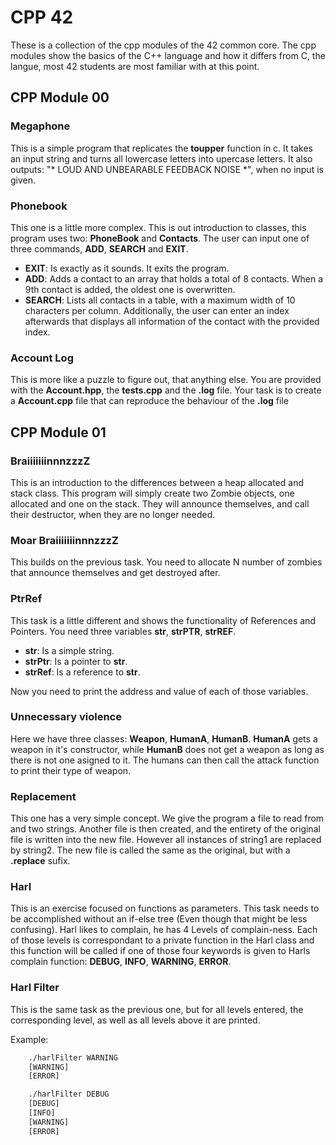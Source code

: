 #	CPP 42

These is a collection of the cpp modules of the 42 common core. The cpp modules show the basics of the C++ language and how it differs from C, the langue, most 42 students are most familiar with at this point.

##	CPP Module 00
###	Megaphone
This is a simple program that replicates the **toupper** function in c. It takes an input string and turns all lowercase letters into upercase letters. It also outputs: "* LOUD AND UNBEARABLE FEEDBACK NOISE *", when no input is given.

###	Phonebook
This one is a little more complex. This is out introduction to classes, this program uses two: **PhoneBook** and **Contacts**. The user can input one of three commands, **ADD**, **SEARCH** and **EXIT**.
-	**EXIT**:	Is exactly as it sounds. It exits the program.
-	**ADD**:	Adds a contact to an array that holds a total of 8 contacts. When a 9th contact is added, the oldest one is overwritten.
-	**SEARCH**:	Lists all contacts in a table, with a maximum width of 10 characters per column. Additionally, the user can enter an index afterwards that displays all information of the contact with the provided index.

###	Account Log
This is more like a puzzle to figure out, that anything else. You are provided with the **Account.hpp**, the **tests.cpp** and the **.log** file. Your task is to create a **Account.cpp** file that can reproduce the behaviour of the **.log** file

##	CPP Module 01
###	BraiiiiiiinnnzzzZ
This is an introduction to the differences between a heap allocated and stack class. This program will simply create two Zombie objects, one allocated and one on the stack. They will announce themselves, and call their destructor, when they are no longer needed.

###	Moar BraiiiiiiinnnzzzZ
This builds on the previous task. You need to allocate N number of zombies that announce themselves and get destroyed after.

###	PtrRef
This task is a little different and shows the functionality of References and Pointers. You need three variables **str**, **strPTR**, **strREF**.
-	**str**:	Is a simple string.
-	**strPtr**:	Is a pointer to **str**.
-	**strRef**:	Is a reference to **str**.

Now you need to print the address and value of each of those variables.

###	Unnecessary violence
Here we have three classes: **Weapon**, **HumanA**, **HumanB**. **HumanA** gets a weapon in it's constructor, while **HumanB** does not get a weapon as long as there is not one asigned to it. The humans can then call the attack function to print their type of weapon.

###	Replacement
This one has a very simple concept. We give the program a file to read from and two strings. Another file is then created, and the entirety of the original file is written into the new file. However all instances of string1 are replaced by string2. The new file is called the same as the original, but with a **.replace** sufix.

###	Harl
This is an exercise focused on functions as parameters. This task needs to be accomplished without an if-else tree (Even though that might be less confusing).
Harl likes to complain, he has 4 Levels of complain-ness. Each of those levels is correspondant to a private function in the Harl class and this function will be called if one of those four keywords is given to Harls complain function: **DEBUG**, **INFO**, **WARNING**, **ERROR**.

###	Harl Filter
This is the same task as the previous one, but for all levels entered, the corresponding level, as well as all levels above it are printed.

<p>
	Example:
</p>

```bash
	./harlFilter WARNING
	[WARNING]
	[ERROR]

	./harlFilter DEBUG
	[DEBUG]
	[INFO]
	[WARNING]
	[ERROR]
```
